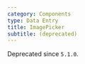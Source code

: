```yaml
---
category: Components
type: Data Entry
title: ImagePicker
subtitle: (deprecated)
---
```


Deprecated since `5.1.0`.